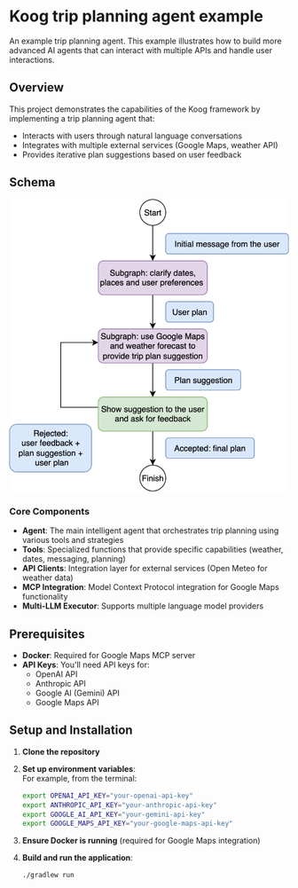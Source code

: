 # Koog trip planning agent example

An example trip planning agent.
This example illustrates how to build more advanced AI agents that can interact with multiple APIs and handle user interactions.

## Overview

This project demonstrates the capabilities of the Koog framework by implementing a trip planning agent that:
- Interacts with users through natural language conversations
- Integrates with multiple external services (Google Maps, weather API)
- Provides iterative plan suggestions based on user feedback

## Schema
![](./assets/agent_schema.svg)

### Core Components

- **Agent**: The main intelligent agent that orchestrates trip planning using various tools and strategies
- **Tools**: Specialized functions that provide specific capabilities (weather, dates, messaging, planning)
- **API Clients**: Integration layer for external services (Open Meteo for weather data)
- **MCP Integration**: Model Context Protocol integration for Google Maps functionality
- **Multi-LLM Executor**: Supports multiple language model providers

## Prerequisites

- **Docker**: Required for Google Maps MCP server
- **API Keys**: You'll need API keys for:
  - OpenAI API
  - Anthropic API  
  - Google AI (Gemini) API
  - Google Maps API

## Setup and Installation

1. **Clone the repository**
2. **Set up environment variables**:<br>
  For example, from the terminal:
   ```bash
   export OPENAI_API_KEY="your-openai-api-key"
   export ANTHROPIC_API_KEY="your-anthropic-api-key"
   export GOOGLE_AI_API_KEY="your-gemini-api-key"
   export GOOGLE_MAPS_API_KEY="your-google-maps-api-key"
   ```

3. **Ensure Docker is running** (required for Google Maps integration)

4. **Build and run the application**:
   ```bash
   ./gradlew run
   ```
